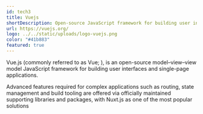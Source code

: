 ```yaml
---
id: tech3
title: Vuejs
shortDescription: Open-source JavaScript framework for building user interfaces.
url: https://vuejs.org/
logo: ../../static/uploads/logo-vuejs.png
color: "#41b883"
featured: true
---
```

Vue.js (commonly referred to as Vue; ), is an open-source model–view–view model JavaScript framework for building user interfaces and single-page applications.

Advanced features required for complex applications such as routing, state management and build tooling are offered via officially maintained supporting libraries and packages, with Nuxt.js as one of the most popular solutions